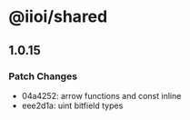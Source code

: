 # @iioi/shared

## 1.0.15

### Patch Changes

-   04a4252: arrow functions and const inline
-   eee2d1a: uint bitfield types
